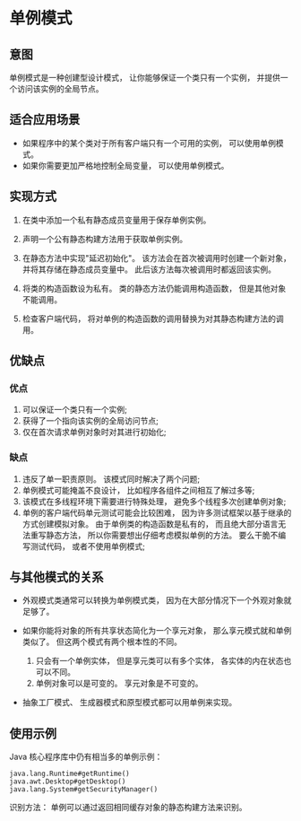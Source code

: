 # 单例模式

## 意图

单例模式是一种创建型设计模式， 让你能够保证一个类只有一个实例， 并提供一个访问该实例的全局节点。

## 适合应用场景

- 如果程序中的某个类对于所有客户端只有一个可用的实例， 可以使用单例模式。
- 如果你需要更加严格地控制全局变量， 可以使用单例模式。

## 实现方式
   
1. 在类中添加一个私有静态成员变量用于保存单例实例。
   
2. 声明一个公有静态构建方法用于获取单例实例。
   
3. 在静态方法中实现"延迟初始化"。 该方法会在首次被调用时创建一个新对象， 并将其存储在静态成员变量中。 此后该方法每次被调用时都返回该实例。
   
4. 将类的构造函数设为私有。 类的静态方法仍能调用构造函数， 但是其他对象不能调用。
   
5. 检查客户端代码， 将对单例的构造函数的调用替换为对其静态构建方法的调用。

## 优缺点

### 优点

1. 可以保证一个类只有一个实例;
2. 获得了一个指向该实例的全局访问节点;
3. 仅在首次请求单例对象时对其进行初始化;

### 缺点

1. 违反了单一职责原则。 该模式同时解决了两个问题;
2. 单例模式可能掩盖不良设计， 比如程序各组件之间相互了解过多等;
3. 该模式在多线程环境下需要进行特殊处理， 避免多个线程多次创建单例对象;
4. 单例的客户端代码单元测试可能会比较困难， 因为许多测试框架以基于继承的方式创建模拟对象。 由于单例类的构造函数是私有的， 而且绝大部分语言无法重写静态方法， 所以你需要想出仔细考虑模拟单例的方法。 要么干脆不编写测试代码， 或者不使用单例模式;

## 与其他模式的关系

- 外观模式类通常可以转换为单例模式类， 因为在大部分情况下一个外观对象就足够了。

- 如果你能将对象的所有共享状态简化为一个享元对象， 那么享元模式就和单例类似了。 但这两个模式有两个根本性的不同。

    1. 只会有一个单例实体， 但是享元类可以有多个实体， 各实体的内在状态也可以不同。
    2. 单例对象可以是可变的。 享元对象是不可变的。

- 抽象工厂模式、 生成器模式和原型模式都可以用单例来实现。

## 使用示例

Java 核心程序库中仍有相当多的单例示例：
```
java.lang.Runtime#getRuntime()
java.awt.Desktop#getDesktop()
java.lang.System#getSecurityManager()
```

识别方法： 单例可以通过返回相同缓存对象的静态构建方法来识别。
